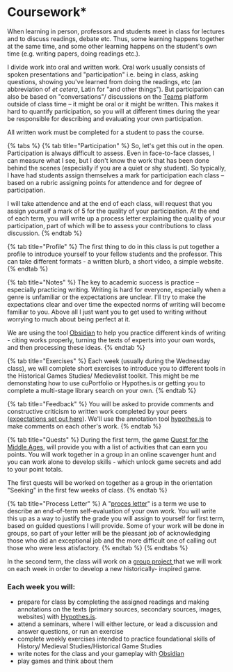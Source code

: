 # Coursework\*

When learning in person, professors and students meet in class for lectures and to discuss readings, debate etc. Thus, some learning happens together at the same time, and some other learning happens on the student's own time (e.g. writing papers, doing readings etc.).&#x20;

I divide work into oral and written work. Oral work usually consists of spoken presentations and "participation" i.e. being in class, asking questions, showing you've learned from doing the readings, etc (an abbreviation of _et cetera_, Latin for "and other things"). But participation can also be based on "conversations"/ discussions on the [Teams](../../digital-tools/teams.md) platform outside of class time – it might be oral or it might be written. This makes it hard to quantify participation, so you will at different times during the year be responsible for describing and evaluating your own participation.

All written work must be completed for a student to pass the course.&#x20;

{% tabs %}
{% tab title="Participation" %}
So, let's get this out in the open. Participation is always difficult to assess. Even in face-to-face classes, I can measure what I see, but I don't know the work that has been done behind the scenes (especially if you are a quiet or shy student). So typically, I have had students assign themselves a mark for participation each class – based on a rubric assigning points for attendence and for degree of participation.&#x20;

I will take attendence and at the end of each class, will request that you assign yourself a mark of 5 for the quality of your participation. At the end of each term, you will write up a process letter explaining the quality of your participation, part of which will be to assess your contributions to class discussion.
{% endtab %}

{% tab title="Profile" %}
The first thing to do in this class is put together a profile to introduce yourself to your fellow students and the professor. This can take different formats - a written blurb, a short video, a simple website.&#x20;
{% endtab %}

{% tab title="Notes" %}
The key to academic success is practice – especially practicing writing. Writing is hard for everyone, especially when a genre is unfamiliar or the expectations are unclear. I'll try to make the expectations clear and over time the expected norms of writing will become familiar to you. Above all I just want you to get used to writing without worrying to much about being perfect at it.&#x20;

We are using the tool [Obsidian](../../digital-tools/obsidian.md) to help you practice different kinds of writing - citing works properly, turning the texts of experts into your own words, and then processing these ideas.&#x20;
{% endtab %}

{% tab title="Exercises" %}
Each week (usually during the Wednesday class), we will complete short exercises to introduce you to different tools in the Historical Games Studies/ Medievalist toolkit. This might be me demonstating how to use cuPortfolio or Hypothes.is or getting you to complete a multi-stage library search on your own.&#x20;
{% endtab %}

{% tab title="Feedback" %}
&#x20;You will be asked to provide comments and constructive criticism to written work completed by your peers ([expectations set out here](peer-feedback.md)). We'll use the annotation tool [hypothes.is](../../digital-tools/hypothes.is.md) to make comments on each other's work.&#x20;
{% endtab %}

{% tab title="Quests" %}
During the first term, the game [Quest for the Middle Ages](broken-reference), will provide you with a list of activities that can earn you points. You will work together in a group in an online scavenger hunt and you can work alone to develop skills - which unlock game secrets and add to your point totals.&#x20;

The first quests will be worked on together as a group in the orientation "Seeking" in the first few weeks of class.&#x20;
{% endtab %}

{% tab title="Process Letter" %}
A "[proces letter](process-letters.md)" is a term we use to describe an end-of-term self-evaluation of your own work. You will write this up as a way to justify the grade you will assign to yourself for first term, based on guided questions I will provide. Some of your work will be done in groups, so part of your letter will be the pleasant job of acknowledging those who did an exceptional job and the more difficult one of calling out those who were less  atisfactory.&#x20;
{% endtab %}
{% endtabs %}

In the second term, the class will work on a [group project ](game-design-project.md)that we will work on each week in order to develop a new historically- inspired game.&#x20;

### **Each week you will:**&#x20;

* prepare for class by completing the assigned readings and making annotations on the texts (primary sources, secondary sources, images, websites) with [Hypothes.is](../../digital-tools/hypothes.is.md).
* attend a seminars, where I will either lecture, or lead a discussion  and answer questions, or run an exercise
* complete weekly exercises intended to practice foundational skills of History/ Medieval Studies/Historical Game Studies
* write notes for the class and your gameplay with [Obsidian](../../digital-tools/obsidian.md)
* play games and think about them
